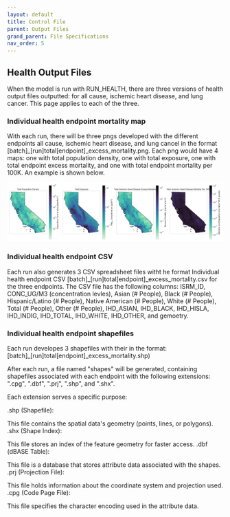 ```yaml
---
layout: default
title: Control File
parent: Output Files
grand_parent: File Specifications
nav_order: 5
---
```


## Health Output Files 
When the model is run with RUN_HEALTH, there are three versions of health output files outputted: for all cause, ischemic heart disease, and lung cancer. This page applies to each of the three. 

### Individual health endpoint mortality map
With each run, there will be three pngs developed with the different endpoints all cause, ischemic heart disease, and lung cancel in the format [batch]_[run]total[endpoint]_excess_mortality.png. Each png would have 4 maps: one with total population density, one with total exposure, one with total endpoint excess mortality, and one with total endpoint mortality per 100K. An example is shown below.

![Individual Health Endpoint Mortality png](https://github.com/echo-air-model/echo-air-model.github.io/blob/output_file_pages/assets/getting_started/mac_os/demo_test_03_total_ischemic%20heart%20disease_excess_mortality.png?raw=true)

### Individual health endpoint CSV
Each run also generates 3 CSV spreadsheet files witht he format  Individual health endpoint CSV [batch]_[run]total[endpoint]_excess_mortality.csv for the three endpoints. The CSV file has the following columns: ISRM_ID, CONC_UG/M3 (concentration levles), Asian (# People), Black (# People),	Hispanic/Latino (# People), Native American (# People), White (# People), Total (# People), Other (# People), IHD_ASIAN, IHD_BLACK,	IHD_HISLA,	IHD_INDIG,	IHD_TOTAL,	IHD_WHITE,	IHD_OTHER, and gemoetry. 

### Individual health endpoint shapefiles
Each run developes 3 shapefiles with their  in the format: [batch]_[run]total[endpoint]_excess_mortality.shp)

After each run, a file named "shapes" will be generated, containing shapefiles associated with each endpoint with the following extensions: ".cpg", ".dbf", ".prj", ".shp", and ".shx".

Each extension serves a specific purpose:

.shp (Shapefile):

This file contains the spatial data's geometry (points, lines, or polygons).
.shx (Shape Index):

This file stores an index of the feature geometry for faster access.
.dbf (dBASE Table):

This file is a database that stores attribute data associated with the shapes.
.prj (Projection File):

This file holds information about the coordinate system and projection used.
.cpg (Code Page File):

This file specifies the character encoding used in the attribute data.
